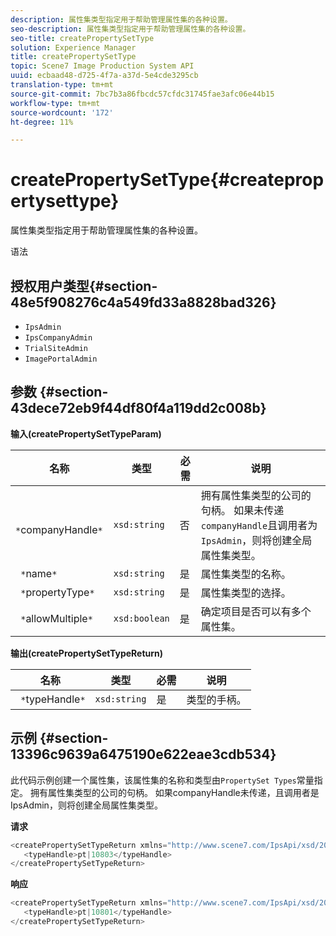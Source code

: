 ```yaml
---
description: 属性集类型指定用于帮助管理属性集的各种设置。
seo-description: 属性集类型指定用于帮助管理属性集的各种设置。
seo-title: createPropertySetType
solution: Experience Manager
title: createPropertySetType
topic: Scene7 Image Production System API
uuid: ecbaad48-d725-4f7a-a37d-5e4cde3295cb
translation-type: tm+mt
source-git-commit: 7bc7b3a86fbcdc57cfdc31745fae3afc06e44b15
workflow-type: tm+mt
source-wordcount: '172'
ht-degree: 11%

---
```



# createPropertySetType{#createpropertysettype}

属性集类型指定用于帮助管理属性集的各种设置。

语法

## 授权用户类型{#section-48e5f908276c4a549fd33a8828bad326}

* `IpsAdmin`
* `IpsCompanyAdmin`
* `TrialSiteAdmin`
* `ImagePortalAdmin`

## 参数 {#section-43dece72eb9f44df80f4a119dd2c008b}

**输入(createPropertySetTypeParam)**

| 名称 | 类型 | 必需 | 说明 |
|---|---|---|---|
| ` *`companyHandle`*` | `xsd:string` | 否 | 拥有属性集类型的公司的句柄。 如果未传递`companyHandle`且调用者为`IpsAdmin`，则将创建全局属性集类型。 |
| ` *`name`*` | `xsd:string` | 是 | 属性集类型的名称。 |
| ` *`propertyType`*` | `xsd:string` | 是 | 属性集类型的选择。 |
| ` *`allowMultiple`*` | `xsd:boolean` | 是 | 确定项目是否可以有多个属性集。 |

**输出(createPropertySetTypeReturn)**

| 名称 | 类型 | 必需 | 说明 |
|---|---|---|---|
| ` *`typeHandle`*` | `xsd:string` | 是 | 类型的手柄。 |

## 示例 {#section-13396c9639a6475190e622eae3cdb534}

此代码示例创建一个属性集，该属性集的名称和类型由`PropertySet Types`常量指定。 拥有属性集类型的公司的句柄。 如果companyHandle未传递，且调用者是IpsAdmin，则将创建全局属性集类型。

**请求**

```java
<createPropertySetTypeReturn xmlns="http://www.scene7.com/IpsApi/xsd/2008-01-15">
   <typeHandle>pt|10803</typeHandle>
</createPropertySetTypeReturn>
```

**响应**

```java
<createPropertySetTypeReturn xmlns="http://www.scene7.com/IpsApi/xsd/2008-01-15">
   <typeHandle>pt|10801</typeHandle>
</createPropertySetTypeReturn>
```

